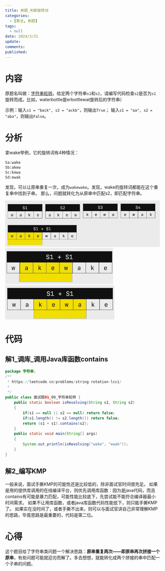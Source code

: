 ```yaml
---
title: 刷题_判断旋转词
categories:
  - [算法, 刷题]
tags:
  - null 
date: 2024/3/31
update:
comments:
published:
---
```

# 内容

原题名叫做：[字符串轮转](https://leetcode.cn/problems/string-rotation-lcci/description/)。给定两个字符串`s1`和`s2`，请编写代码检查`s2`是否为`s1`旋转而成。比如，waterbottle是erbottlewat旋转后的字符串）

示例：输入`s1 = "back", s2 = "ackb"`，则输出`True`；
输入`s1 = "aa", s2 = "aba"`，则输出`False`。

# 分析

拿wake举例，它的旋转词有4种情况：
```
Sa:wake
Sb:akew
Sc:kewa
Sd:ewak
```
发现，可以让原串重复一次，成为`wakewake`。发现，wake的旋转词都能在这个重复串中找到子串。
那么，问题就转化为从原串中匹配s2，即匹配字符串。

![](../../images/刷题_判断旋转词/image-20240328032130071.png)
![](../../images/刷题_判断旋转词/image-20240328032559844.png)
![](../../images/刷题_判断旋转词/image-20240328032621207.png)
# 代码

## 解1_调库_调用Java库函数contains

```java
package 字符串;
/**
 * https://leetcode.cn/problems/string-rotation-lcci/
 * 
 */
public class 面试题01_09_字符串轮转 {
    public static boolean isRevolving(String s1, String s2)
    {
        if(s1 == null || s2 == null) return false;
        if(s1.length() != s2.length()) return false;
        return (s1 + s1).contains(s2);
    }
    public static void main(String[] args)
    {
        System.out.println(isRevolving("wake", "ewak"));
    }
}
```

## 解2_编写KMP

一般来说，面试手撕KMP的可能性还是比较低的，除非面试官时间很充足。
如果是用的提供库调用的在线编译平台，则优先调用库函数：因为是java代码，而且contains有可能是暴力匹配，可能性能比较底下，先尝试能不能符合编译器最小时间需求。
如果不让用库函数，或者java库函数代码性能低下，则只能手撕KMP了。
如果实在没时间了，或者手撕不出来，则可以与面试官讲自己非常理解KMP的思路，毕竟思路是最重要的，代码是第二位。

# 心得

这个题目给了字符串类问题一个解决思路：**原串重复两次——即原串再次拼接一个原串**，有些问题可能就迎刃而解了。多去想想，就能转化成两个拼接的串中匹配一个子串的问题。